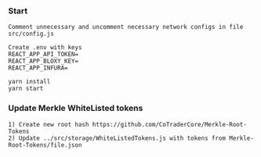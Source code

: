### Start
```
Comment unnecessary and uncomment necessary network configs in file src/config.js

Create .env with keys
REACT_APP_API_TOKEN=
REACT_APP_BLOXY_KEY=
REACT_APP_INFURA=

yarn install
yarn start
```


### Update Merkle WhiteListed tokens

```
1) Create new root hash https://github.com/CoTraderCore/Merkle-Root-Tokens
2) Update ../src/storage/WhiteListedTokens.js with tokens from Merkle-Root-Tokens/file.json
```
